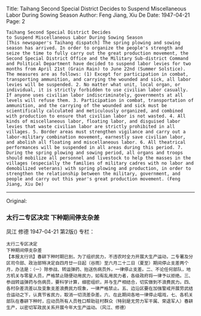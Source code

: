 Title: Taihang Second Special District Decides to Suspend Miscellaneous Labor During Sowing Season
Author: Feng Jiang, Xiu De
Date: 1947-04-21
Page: 2

    Taihang Second Special District Decides
    to Suspend Miscellaneous Labor During Sowing Season
    [This newspaper's Taihang dispatch] The spring plowing and sowing season has arrived. In order to organize the people's strength and seize the time to fully carry out the great production movement, the Second Special District Office and the Military Sub-district Command and Political Department have decided to suspend labor levies for two months from April 21st (Grain Rain) to June 22nd (Summer Solstice). The measures are as follows: (1) Except for participation in combat, transporting ammunition, and carrying the wounded and sick, all labor levies will be suspended. 2. No matter what unit, local organ, or individual, it is strictly forbidden to use civilian labor casually. If anyone uses civilian labor indiscriminately, governments at all levels will refuse them. 3. Participation in combat, transportation of ammunition, and the carrying of the wounded and sick must be scientifically calculated and meticulously organized, and combined with production to ensure that civilian labor is not wasted. 4. All kinds of miscellaneous labor, floating labor, and disguised labor levies that waste civilian labor are strictly prohibited in all villages. 5. Border areas must strengthen vigilance and carry out a labor-military combination movement, earnestly save civilian labor, and abolish all floating and miscellaneous labor. 6. All theatrical performances will be suspended in all areas during this period. 7. During the spring plowing and sowing period, all organs and troops should mobilize all personnel and livestock to help the masses in the villages (especially the families of military cadres with no labor and demobilized veterans) with spring plowing and production, in order to strengthen the relationship between the military, government, and people and carry out this year's great production movement. (Feng Jiang, Xiu De)



<hr /> 

Original: 


### 太行二专区决定  下种期间停支杂差
凤江  修德
1947-04-21
第2版()
专栏：

    太行二专区决定
    下种期间停支杂差
    【本报太行讯】春耕下种时期已到，为了组织民力，不违农时全力开展大生产运动，二专署及分区司令部、政治部特决定自四月廿一日起（谷雨）至六月二十二日（夏至）期间停止支差两个月，办法是：（一）除参战、转运弹药、抬送伤病员外，一律停止支差。二、不论任何部队，地方机关与零星人员，严格禁止随便动用民力，如有乱用民力者，各级政府将一律予以拒绝。三、参战转运弹药与伤病员，要科学计算，细密组织，并与生产相结合，切实做到不浪费民力。四、各村杂差流差以及变象支差浪费民力现象，一律严格禁止。五、边沿区要在加强警戒开展劳武结合运动之下，认真节省民力，取消一切流差杂差。六、在此期间各地一律停止唱戏，七、各机关部队在春耕下种时，应动员所有人员牲口帮助驻村群众（特别是无劳力军干属、荣退军人）春耕生产，以密切军政民关系开展今年大生产运动。（风江、修德）
